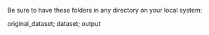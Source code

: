 Be sure to have these folders in any directory on your local system:

original_dataset; 
dataset; 
output
